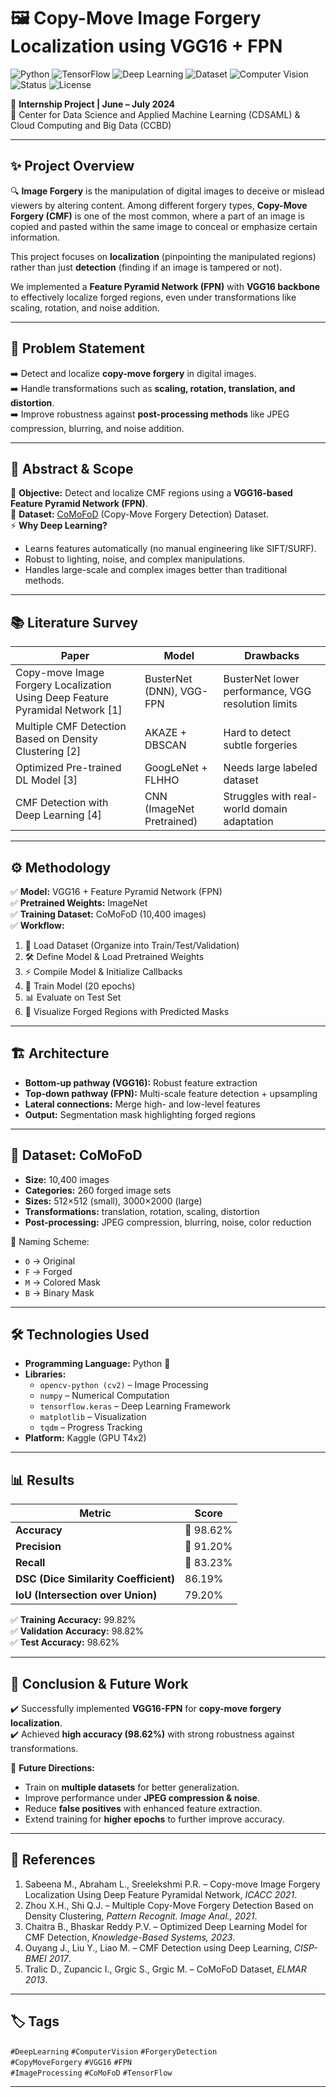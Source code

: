 # 🖼️ Copy-Move Image Forgery Localization using VGG16 + FPN  
![Python](https://img.shields.io/badge/Python-3.10-blue?logo=python)
![TensorFlow](https://img.shields.io/badge/TensorFlow-2.x-orange?logo=tensorflow)
![Deep Learning](https://img.shields.io/badge/Deep%20Learning-FPN%20+%20VGG16-green)
![Dataset](https://img.shields.io/badge/Dataset-CoMoFoD-red)
![Computer Vision](https://img.shields.io/badge/Domain-Computer%20Vision-yellow)
![Status](https://img.shields.io/badge/Status-Completed-success)
![License](https://img.shields.io/badge/License-Academic-lightgrey)

🚀 **Internship Project | June – July 2024**  
📍 Center for Data Science and Applied Machine Learning (CDSAML) & Cloud Computing and Big Data (CCBD)  

---

## ✨ Project Overview  

🔍 **Image Forgery** is the manipulation of digital images to deceive or mislead viewers by altering content. Among different forgery types, **Copy-Move Forgery (CMF)** is one of the most common, where a part of an image is copied and pasted within the same image to conceal or emphasize certain information.  

This project focuses on **localization** (pinpointing the manipulated regions) rather than just **detection** (finding if an image is tampered or not).  

We implemented a **Feature Pyramid Network (FPN)** with **VGG16 backbone** to effectively localize forged regions, even under transformations like scaling, rotation, and noise addition.  

---

## 📌 Problem Statement  

➡️ Detect and localize **copy-move forgery** in digital images.  
➡️ Handle transformations such as **scaling, rotation, translation, and distortion**.  
➡️ Improve robustness against **post-processing methods** like JPEG compression, blurring, and noise addition.  

---

## 🧠 Abstract & Scope  

🎯 **Objective:** Detect and localize CMF regions using a **VGG16-based Feature Pyramid Network (FPN)**.  
📂 **Dataset:** [CoMoFoD](https://ieeexplore.ieee.org/document/6619032) (Copy-Move Forgery Detection) Dataset.  
⚡ **Why Deep Learning?**  
- Learns features automatically (no manual engineering like SIFT/SURF).  
- Robust to lighting, noise, and complex manipulations.  
- Handles large-scale and complex images better than traditional methods.  

---

## 📚 Literature Survey  

| Paper | Model | Drawbacks |
|-------|-------|-----------|
| Copy-move Image Forgery Localization Using Deep Feature Pyramidal Network [1] | BusterNet (DNN), VGG-FPN | BusterNet lower performance, VGG resolution limits |
| Multiple CMF Detection Based on Density Clustering [2] | AKAZE + DBSCAN | Hard to detect subtle forgeries |
| Optimized Pre-trained DL Model [3] | GoogLeNet + FLHHO | Needs large labeled dataset |
| CMF Detection with Deep Learning [4] | CNN (ImageNet Pretrained) | Struggles with real-world domain adaptation |

---

## ⚙️ Methodology  

✅ **Model:** VGG16 + Feature Pyramid Network (FPN)  
✅ **Pretrained Weights:** ImageNet  
✅ **Training Dataset:** CoMoFoD (10,400 images)  
✅ **Workflow:**  

1. 📂 Load Dataset (Organize into Train/Test/Validation)  
2. 🛠️ Define Model & Load Pretrained Weights  
3. ⚡ Compile Model & Initialize Callbacks  
4. 🔁 Train Model (20 epochs)  
5. 📊 Evaluate on Test Set  
6. 🎨 Visualize Forged Regions with Predicted Masks  

---

## 🏗️ Architecture  

- **Bottom-up pathway (VGG16):** Robust feature extraction  
- **Top-down pathway (FPN):** Multi-scale feature detection + upsampling  
- **Lateral connections:** Merge high- and low-level features  
- **Output:** Segmentation mask highlighting forged regions  

---

## 📂 Dataset: CoMoFoD  

- **Size:** 10,400 images  
- **Categories:** 260 forged image sets  
- **Sizes:** 512×512 (small), 3000×2000 (large)  
- **Transformations:** translation, rotation, scaling, distortion  
- **Post-processing:** JPEG compression, blurring, noise, color reduction  

📌 Naming Scheme:  
- `O` → Original  
- `F` → Forged  
- `M` → Colored Mask  
- `B` → Binary Mask  

---

## 🛠️ Technologies Used  

- **Programming Language:** Python 🐍  
- **Libraries:**  
  - `opencv-python (cv2)` – Image Processing  
  - `numpy` – Numerical Computation  
  - `tensorflow.keras` – Deep Learning Framework  
  - `matplotlib` – Visualization  
  - `tqdm` – Progress Tracking  
- **Platform:** Kaggle (GPU T4x2)  

---

## 📊 Results  

| Metric | Score |
|--------|-------|
| **Accuracy** | 🎯 98.62% |
| **Precision** | 📏 91.20% |
| **Recall** | 🔁 83.23% |
| **DSC (Dice Similarity Coefficient)** | 86.19% |
| **IoU (Intersection over Union)** | 79.20% |

✅ **Training Accuracy:** 99.82%  
✅ **Validation Accuracy:** 98.82%  
✅ **Test Accuracy:** 98.62%  

---

## 📝 Conclusion & Future Work  

✔️ Successfully implemented **VGG16-FPN** for **copy-move forgery localization**.  
✔️ Achieved **high accuracy (98.62%)** with strong robustness against transformations.  

🚀 **Future Directions:**  
- Train on **multiple datasets** for better generalization.  
- Improve performance under **JPEG compression & noise**.  
- Reduce **false positives** with enhanced feature extraction.  
- Extend training for **higher epochs** to further improve accuracy.  

---


## 📖 References  

1. Sabeena M., Abraham L., Sreelekshmi P.R. – Copy-move Image Forgery Localization Using Deep Feature Pyramidal Network, *ICACC 2021*.  
2. Zhou X.H., Shi Q.J. – Multiple Copy-Move Forgery Detection Based on Density Clustering, *Pattern Recognit. Image Anal., 2021*.  
3. Chaitra B., Bhaskar Reddy P.V. – Optimized Deep Learning Model for CMF Detection, *Knowledge-Based Systems, 2023*.  
4. Ouyang J., Liu Y., Liao M. – CMF Detection using Deep Learning, *CISP-BMEI 2017*.  
5. Tralic D., Zupancic I., Grgic S., Grgic M. – CoMoFoD Dataset, *ELMAR 2013*.  

---

## 🏷️ Tags  

`#DeepLearning` `#ComputerVision` `#ForgeryDetection`  
`#CopyMoveForgery` `#VGG16` `#FPN`  
`#ImageProcessing` `#CoMoFoD` `#TensorFlow`  

---

